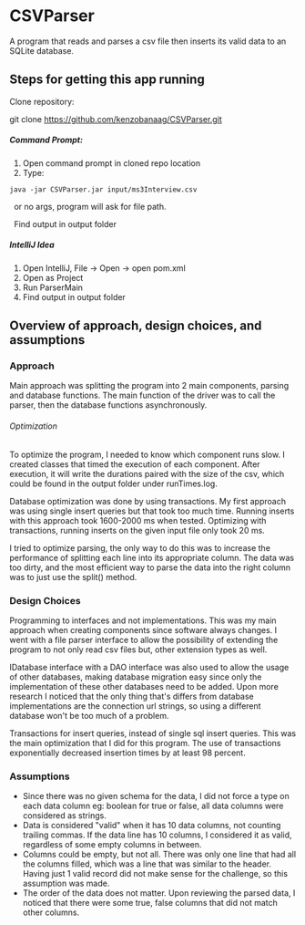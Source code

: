 # CSVParser

A program that reads and parses a csv file then inserts its valid data to an SQLite database.

## Steps for getting this app running

   Clone repository:

   git clone https://github.com/kenzobanaag/CSVParser.git
   
   ##### Command Prompt:
   1. Open command prompt in cloned repo location
   2. Type: 

    java -jar CSVParser.jar input/ms3Interview.csv

   &nbsp;&nbsp;or no args, program will ask for file path.
   
   &nbsp;&nbsp;Find output in output folder
   
   ##### IntelliJ Idea
   1. Open IntelliJ, File -> Open -> open pom.xml
   2. Open as Project
   3. Run ParserMain
   4. Find output in output folder

## Overview of approach, design choices, and assumptions

   ### Approach
   
   Main approach was splitting the program into 2 main components, parsing and database functions.
   The main function of the driver was to call the parser, then the database functions asynchronously.
   
   ###### Optimization
   To optimize the program, I needed to know which component runs slow. I created classes
   that timed the execution of each component. After execution, it will write the durations paired
   with the size of the csv, which could be found in the output folder under runTimes.log.
   
   Database optimization was done by using transactions. My first approach was using single insert
   queries but that took too much time. Running inserts with this approach took 1600-2000 ms when tested.
   Optimizing with transactions, running inserts on the given input file only took 20 ms.
   
   I tried to optimize parsing, the only way to do this was to increase the performance of splitting
   each line into its appropriate column. The data was too dirty, and the most efficient way to parse the 
   data into the right column was to just use the split() method. 

   ### Design Choices
   
   Programming to interfaces and not implementations. This was my main approach when creating components
   since software always changes. I went with a file parser interface to allow the possibility of extending
   the program to not only read csv files but, other extension types as well.
   
   IDatabase interface with a DAO interface was also used to allow the usage of other databases, making database
   migration easy since only the implementation of these other databases need to be added. Upon more research
   I noticed that the only thing that's differs from database implementations are the connection url strings, so 
   using a different database won't be too much of a problem.
   
   Transactions for insert queries, instead of single sql insert queries. This was the main optimization
   that I did for this program. The use of transactions exponentially decreased insertion times by at least
   98 percent.
   
   ### Assumptions
   * Since there was no given schema for the data, I did not force a type on each data column eg: boolean for true or 
   false, all data columns were considered as strings.
   * Data is considered "valid" when it has 10 data columns, not counting trailing commas. If the data
   line has 10 columns, I considered it as valid, regardless of some empty columns in between.
   * Columns could be empty, but not all. There was only one line that had all the columns filled, which was
   a line that was similar to the header. Having just 1 valid record did not make sense for the
   challenge, so this assumption was made.
   * The order of the data does not matter. Upon reviewing the parsed data, I noticed that there were some 
   true, false columns that did not match other columns.